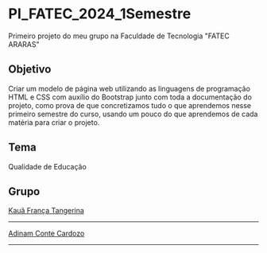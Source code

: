 # PI_FATEC_2024_1Semestre
Primeiro projeto do meu grupo na Faculdade de Tecnologia "FATEC ARARAS"

## Objetivo
Criar um modelo de página web utilizando as linguagens de programação HTML e CSS com auxílio do Bootstrap junto com toda a documentação do projeto, como prova de que concretizamos
tudo o que aprendemos nesse primeiro semestre do curso, usando um pouco do que aprendemos de cada matéria para criar o projeto.

## Tema
Qualidade de Educação

## Grupo
[Kauã França Tangerina](https://github.com/KauaFT)
***
[Adinam Conte Cardozo](https://github.com/AdinamConte)
***

